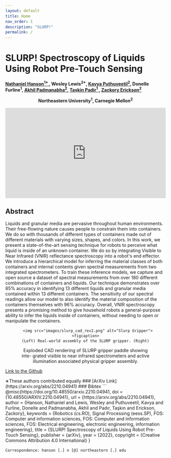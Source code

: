 ```yaml
---
layout: default
title: Home
nav_order: 1
description: "SLURP!"
permalink: /
---
```



<html lang="en-US">
<head>
  <meta charset="UTF-8">
  <meta name="viewpoint" content="width=device-width, initial-scale=1.0">
  <!--<link rel="stylesheet" href="style.css"> -->
  <title>SLURP! Spectroscopy of Liquids Using Robot Pre-Touch Sensing</title>
</head>
<body>
  <div class="header-adder">
    <div class="title_set">
      <h1>SLURP! Spectroscopy of Liquids Using Robot Pre-Touch Sensing</h1>
    </div>
    <div class="names">
      <p><strong><a href="https://nhanson.io/">Nathaniel Hanson<sup>1* </sup></a>, Wesley Lewis<sup>2*</sup>, <a href="https://kpputhuveetil.github.io/" >Kavya Puthuveetil<sup>2</sup></a>, Donelle Furline<sup>1</sup>, <a href="https://akhilpadmanabha.github.io/">Akhil Padmanabha<sup>2</sup></a>, <a href="https://www.tpadir.info/">Taşkin Padir<sup>1</sup> </a>, <a href="https://zackory.com/">Zackory Erickson<sup>2</sup></a></strong></p>
      <p style="text-align: center;"><strong>Northeastern University<sup>1</sup>, Carnegie Mellon<sup>2</sup></strong></p></div>
  </div>

  <div>
    <div style="position:relative;padding-top:56.25%;">
      <iframe src="https://www.youtube.com/embed/EFyeUmdglbE" title="YouTube video player" frameborder="0" allow="accelerometer; autoplay; clipboard-write; encrypted-media; gyroscope; picture-in-picture" allowfullscreen style="position:absolute;top:0;left:0;width:100%;height:100%;"></iframe>
    </div>
  </div>
  <h2>Abstract</h2>
  <p>Liquids and granular media are pervasive
  throughout human environments. Their free-flowing nature
  causes people to constrain them into containers. We do so
  with thousands of different types of containers made out
  of different materials with varying sizes, shapes, and colors.
  In this work, we present a state-of-the-art sensing technique
  for robots to perceive what liquid is inside of an unknown
  container. We do so by integrating Visible to Near Infrared
  (VNIR) reflectance spectroscopy into a robot's end effector.
  We introduce a hierarchical model for inferring the material
  classes of both containers and internal contents given spectral
  measurements from two integrated spectrometers. To train
  these inference models, we capture and open source a dataset
  of spectral measurements from over 180 different combinations
  of containers and liquids. Our technique demonstrates over
  85% accuracy in identifying 13 different liquids and granular
  media contained within 13 different containers. The sensitivity
  of our spectral readings allow our model to also identify the
  material composition of the containers themselves with 96%
  accuracy. Overall, VNIR spectroscopy presents a promising
  method to give household robots a general-purpose ability to
  infer the liquids inside of containers, without needing to open
  or manipulate the containers.
  </p>
 
<div style="text-align: center;">
  <figure>
  
      <img src="images/slurp_cad_rev2.png" alt="Slurp Gripper">
    <figcaption>
    (Left) Real-world assembly of the SLURP gripper. (Right)
Exploded CAD rendering of SLURP gripper paddle showing inte-
grated visible to near infrared spectrometers and active illumination
associated physical gripper assembly.
    </figcaption>
  </figure>
</div>

  <p>
    <a href="https://github.com/RIVeR-Lab/slurp_grasping/tree/main">Link to the Github</a>
  </p>
</body>
</html>
∗These authors contributed equally
### [ArXiv Link](https://arxiv.org/abs/2210.04941)
### Bibtex
 ```
@misc{https://doi.org/10.48550/arxiv.2210.04941,
  doi = {10.48550/ARXIV.2210.04941},
  url = {https://arxiv.org/abs/2210.04941},
  author = {Hanson, Nathaniel and Lewis, Wesley and Puthuveetil, Kavya and Furline, Donelle and Padmanabha, Akhil and Padır, Taşkın and Erickson, Zackory},
  keywords = {Robotics (cs.RO), Signal Processing (eess.SP), FOS: Computer and information sciences, FOS: Computer and information sciences, FOS: Electrical engineering, electronic engineering, information engineering},
  title = {SLURP! Spectroscopy of Liquids Using Robot Pre-Touch Sensing},
  publisher = {arXiv},
  year = {2022},
  copyright = {Creative Commons Attribution 4.0 International}
}

```
Correspondence: hanson [.] n [@] northeastern [.] edu
